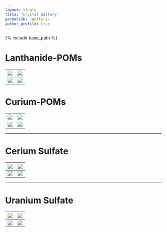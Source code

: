 ```yaml
---
layout: single
title: "Crystal Gallery"
permalink: /gallery/
author_profile: true
---
```


{% include base_path %}

# Lanthanide-POMs 

| ![](/Colliard-Research.github.io/images/IMG_5418.png) | ![](/Colliard-Research.github.io/images/IMG_5477.png) |
|--------------------------------------------|--------------------------------------------|
| ![](/Colliard-Research.github.io/images/IMG_5482.png) | ![](/Colliard-Research.github.io/images/IMG_5559.png) |

# Curium-POMs

| ![](/Colliard-Research.github.io/images/IMG_3329.png) | ![](/Colliard-Research.github.io/images/IMG_0948.png) |
|--------------------------------------------|--------------------------------------------|
| ![](/Colliard-Research.github.io/images/IMG_0502.png) | ![](/Colliard-Research.github.io/images/IMG_3050.png) |

***

# Cerium Sulfate

| ![](/Colliard-Research.github.io/images/IMG_2383.png) | ![](/Colliard-Research.github.io/images/IMG_0729.png) |
|--------------------------------------------|--------------------------------------------|
| ![](/Colliard-Research.github.io/images/IMG_2041.png) | ![](/Colliard-Research.github.io/images/IMG_2034.png) |

***

# Uranium Sulfate 

| ![](/Colliard-Research.github.io/images/IMG_0937.png) | ![](/Colliard-Research.github.io/images/IMG_0936.png) |
|--------------------------------------------|--------------------------------------------|
| ![](/Colliard-Research.github.io/images/IMG_1309.png) | ![](/Colliard-Research.github.io/images/IMG_0776.png) |